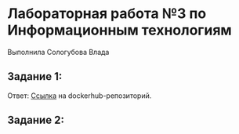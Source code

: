 # Лабораторная работа №3 по Информационным технологиям
Выполнила Сологубова Влада
## Задание 1:
Ответ: [Ссылка](https://hub.docker.com/repository/docker/ladala/custom-nginx/general) на dockerhub-репозиторий.
## Задание 2:
